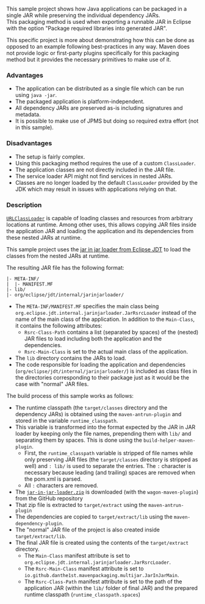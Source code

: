 This sample project shows how Java applications can be packaged in a single JAR while preserving the individual dependency JARs.  
This packaging method is used when exporting a runnable JAR in Eclipse with the option "Package required libraries into generated JAR".

This specific project is more about demonstrating how this can be done as opposed to an example following best-practices in any way. Maven does not provide logic or first-party plugins specifically for this packaging method but it provides the necessary primitives to make use of it.

### Advantages

- The application can be distributed as a single file which can be run using `java -jar`.
- The packaged application is platform-independent.
- All dependency JARs are preserved as-is including signatures and metadata.
- It is possible to make use of JPMS but doing so required extra effort (not in this sample).

### Disadvantages

- The setup is fairly complex.
- Using this packaging method requires the use of a custom `ClassLoader`.
- The application classes are not directly included in the JAR file.
- The service loader API might not find services in nested JARs.
- Classes are no longer loaded by the default `ClassLoader` provided by the JDK which may result in issues with applications relying on that.

### Description

[`URLClassLoader`](https://docs.oracle.com/en/java/javase/21/docs/api/java.base/java/net/URLClassLoader.html) is capable of loading classes and resources from arbitrary locations at runtime. Among other uses, this allows copying JAR files inside the application JAR and loading the application and its dependencies from these nested JARs at runtime.

This sample project uses the [jar in jar loader from Eclipse JDT](https://github.com/eclipse-jdt/eclipse.jdt.ui/tree/master/org.eclipse.jdt.ui/jar%20in%20jar%20loader) to load the classes from the nested JARs at runtime.

The resulting JAR file has the following format:
```
|- META-INF/
|  |- MANIFEST.MF
|- lib/
|- org/eclipse/jdt/internal/jarinjarloader/
```

- The `META-INF/MANIFEST.MF` specifies the main class being `org.eclipse.jdt.internal.jarinjarloader.JarRsrcLoader` instead of the name of the main class of the application. In addition to the `Main-Class`, it contains the following attributes:
  - `Rsrc-Class-Path` contains a list (separated by spaces) of the (nested) JAR files to load including both the application and the dependencies.
  - `Rsrc-Main-Class` is set to the actual main class of the application.
- The `lib` directory contains the JARs to load.
- The code responsible for loading the application and dependencies (`org/eclipse/jdt/internal/jarinjarloader/`) is included as class files in the directories corresponding to their package just as it would be the case with "normal" JAR files.

The build process of this sample works as follows:
- The runtime classpath (the `target/classes` directory and the dependency JARs) is obtained using the `maven-antrun-plugin` and stored in the variable `runtime_classpath`.
- This variable is transformed into the format expected by the JAR in JAR loader by keeping only the file names, prepending them with `lib/` and separating them by spaces. This is done using the `build-helper-maven-plugin`.
  - First, the `runtime_classpath` variable is stripped of file names while only preserving JAR files (the `target/classes` directory is stripped as well) and `: lib/` is used to separate the entries. The `:` character is necessary because leading (and trailing) spaces are removed when the pom.xml is parsed.
  - All `:` characters are removed.
- The [`jar-in-jar-loader.zip`](https://github.com/eclipse-jdt/eclipse.jdt.ui/blob/master/org.eclipse.jdt.ui/jar-in-jar-loader.zip) is downloaded (with the `wagon-maven-plugin`) from the GitHub repository
- That zip file is extracted to `target/extract` using the `maven-antrun-plugin`
- The dependencies are copied to `target/extract/lib` using the `maven-dependency-plugin`.
- The "normal" JAR file of the project is also created inside `target/extract/lib`.
- The final JAR file is created using the contents of the `target/extract` directory.
  - The `Main-Class` manifest attribute is set to `org.eclipse.jdt.internal.jarinjarloader.JarRsrcLoader`.
  - The `Rsrc-Main-Class` manifest attribute is set to `io.github.danthe1st.mavenpackaging.multijar.JarInJarMain`.
  - The `Rsrc-Class-Path` manifest attribute is set to the path of the application JAR (within the `lib/` folder of final JAR) and the prepared runtime classpath (`runtime_classpath.spaces`)

